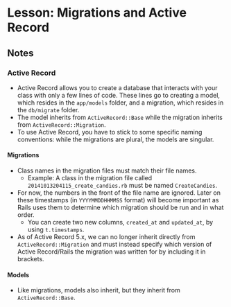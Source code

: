 # Lesson: Migrations and Active Record

## Notes

### Active Record

- Active Record allows you to create a database that interacts with your class with only a few lines of code. These lines go to creating a model, which resides in the `app/models` folder, and a migration, which resides in the `db/migrate` folder.
- The model inherits from `ActiveRecord::Base` while the migration inherits from `ActiveRecord::Migration`.
- To use Active Record, you have to stick to some specific naming conventions: while the migrations are plural, the models are singular.

#### Migrations

- Class names in the migration files must match their file names.
  - Example: A class in the migration file called `20141013204115_create_candies.rb` must be named `CreateCandies`.
- For now, the numbers in the front of the file name are ignored. Later on these timestamps (in `YYYYMMDDHHMMSS` format) will become important as Rails uses them to determine which migration should be run and in what order.
  - You can create two new columns, `created_at` and `updated_at`, by using `t.timestamps`.
- As of Active Record 5.x, we can no longer inherit directly from `ActiveRecord::Migration` and must instead specify which version of Active Record/Rails the migration was written for by including it in brackets.

#### Models

- Like migrations, models also inherit, but they inherit from `ActiveRecord::Base`.